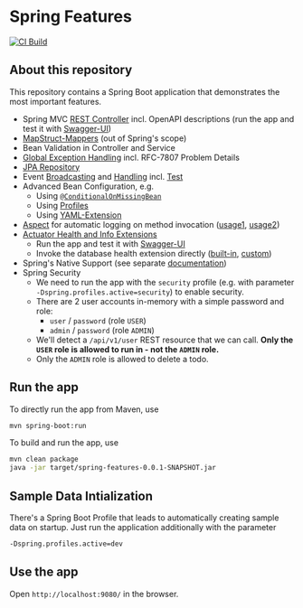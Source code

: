 # Spring Features

[![CI Build](https://github.com/ueberfuhr-trainings/spring-features/actions/workflows/ci.yml/badge.svg)](https://github.com/ueberfuhr-trainings/spring-features/actions/workflows/ci.yml)

## About this repository

This repository contains a Spring Boot application that demonstrates the most important features.

 - Spring MVC [REST Controller](src/main/java/de/samples/todos/boundary/TodosController.java)
   incl. OpenAPI descriptions
   (run the app and test it with [Swagger-UI](http://localhost:9080/swagger-ui.html))
 - [MapStruct-Mappers](src/main/java/de/samples/todos/boundary/TodoDtoMapper.java) (out of Spring's scope)
 - Bean Validation in Controller and Service
 - [Global Exception Handling](src/main/java/de/samples/todos/boundary/GlobalExceptionHandler.java)
   incl. RFC-7807 Problem Details
 - [JPA Repository](src/main/java/de/samples/todos/persistence/TodosRepository.java)
 - Event [Broadcasting](src/main/java/de/samples/todos/domain/TodosService.java)
   and [Handling](src/main/java/de/samples/todos/domain/TodoChangedEventLogger.java)
   incl. [Test](src/test/java/de/samples/todos/domain/TodosChangedEventPublishingTest.java)
 - Advanced Bean Configuration, e.g.
   - Using [`@ConditionalOnMissingBean`](src/main/java/de/samples/todos/domain/TodosSinkInMemoryImpl.java)
   - Using [Profiles](src/main/java/de/samples/todos/boundary/HelloWorldController.java)
   - Using [YAML-Extension](src/main/java/de/samples/todos/shared/config/ApplicationConfiguration.java)
 - [Aspect](src/main/java/de/samples/todos/shared/aspects/LogOnInvocationAspect.java)
   for automatic logging on method invocation
   ([usage1](src/main/java/de/samples/todos/persistence/TodosSinkJpaImpl.java),
    [usage2](src/main/java/de/samples/todos/domain/TodosSinkInMemoryImpl.java))
 - [Actuator Health and Info Extensions](src/main/java/de/samples/todos/boundary/config/ActuatorConfiguration.java)
   - Run the app and test it with [Swagger-UI](http://localhost:9080/swagger-ui.html)
   - Invoke the database health extension directly
     ([built-in](http://localhost:9080/actuator/health/db),
      [custom](http://localhost:9080/actuator/health/databaseQueryWorks))
 - Spring's Native Support (see separate [documentation](docs/native/index.md))
 - Spring Security
   - We need to run the app with the `security` profile (e.g. with parameter `-Dspring.profiles.active=security`) to enable
     security.
   - There are 2 user accounts in-memory with a simple password and role:
     - `user` / `password` (role `USER`)
     - `admin` / `password` (role `ADMIN`)
   - We'll detect a `/api/v1/user` REST resource that we can call. **Only the `USER` role is allowed to run in - not the `ADMIN` role.**
   - Only the `ADMIN` role is allowed to delete a todo.

## Run the app
To directly run the app from Maven, use

```bash
mvn spring-boot:run
```

To build and run the app, use

```bash
mvn clean package
java -jar target/spring-features-0.0.1-SNAPSHOT.jar
```

## Sample Data Intialization

There's a Spring Boot Profile that leads to automatically creating sample data on startup.
Just run the application additionally with the parameter

```bash
-Dspring.profiles.active=dev
```

## Use the app

Open `http://localhost:9080/` in the browser.
